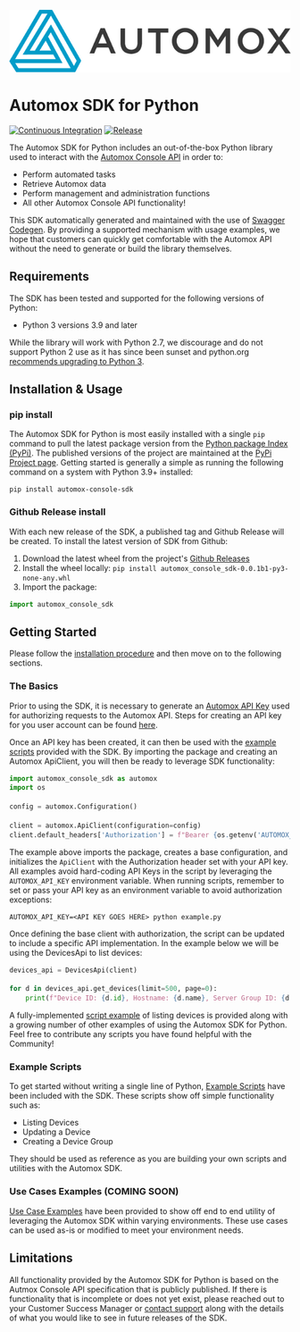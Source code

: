 ![Automox logo]

# Automox SDK for Python

[![Continuous Integration](https://github.com/AutomoxCommunity/automox-console-sdk-python/actions/workflows/ci.yml/badge.svg)](https://github.com/AutomoxCommunity/automox-console-sdk-python/actions/workflows/ci.yml)
[![Release](https://github.com/AutomoxCommunity/automox-console-sdk-python/actions/workflows/release.yml/badge.svg)](https://github.com/AutomoxCommunity/automox-console-sdk-python/actions/workflows/release.yml)

The Automox SDK for Python includes an out-of-the-box Python library used to interact with the [Automox Console API] 
in order to:
- Perform automated tasks
- Retrieve Automox data
- Perform management and administration functions
- All other Automox Console API functionality!

This SDK automatically generated and maintained with the use of [Swagger Codegen](https://github.com/swagger-api/swagger-codegen). 
By providing a supported mechanism with usage examples, we hope that customers can quickly get comfortable with the
Automox API without the need to generate or build the library themselves.

## Requirements

The SDK has been tested and supported for the following versions of Python:
- Python 3 versions 3.9 and later

While the library will work with Python 2.7, we discourage and do not support Python 2 use as it has since been sunset 
and python.org [recommends upgrading to Python 3](https://www.python.org/doc/sunset-python-2/).

## Installation & Usage

### pip install

The Automox SDK for Python is most easily installed with a single `pip` command to pull the latest package version from 
the [Python package Index (PyPi)](https://pypi.org/). The published versions of the project are maintained at the 
[PyPi Project page](https://pypi.org/project/automox-console-sdk/). Getting started is generally a simple as running 
the following command on a system with Python 3.9+ installed:

```shell
pip install automox-console-sdk
```

### Github Release install

With each new release of the SDK, a published tag and Github Release will be created. To install the latest version of 
SDK from Github:
1. Download the latest wheel from the project's [Github Releases](https://github.com/AutomoxCommunity/automox-console-sdk-python/releases)
2. Install the wheel locally: `pip install automox_console_sdk-0.0.1b1-py3-none-any.whl`
3. Import the package:
```python
import automox_console_sdk 
```

## Getting Started

Please follow the [installation procedure](#installation--usage) and then move on to the following sections.

### The Basics

Prior to using the SDK, it is necessary to generate an [Automox API Key](https://docs.automox.com/home/automox-settings/accessing-your-api-keys#api-key) 
used for authorizing requests to the Automox API. Steps for creating an API key for you user account can be found 
[here](https://docs.automox.com/home/automox-settings/accessing-your-api-keys#adding-api-keys).

Once an API key has been created, it can then be used with the [example scripts](examples/scripts) provided with the 
SDK. By importing the package and creating an Automox ApiClient, you will then be ready to leverage SDK functionality:

```python
import automox_console_sdk as automox
import os

config = automox.Configuration()

client = automox.ApiClient(configuration=config)
client.default_headers['Authorization'] = f"Bearer {os.getenv('AUTOMOX_API_KEY')}"
```

The example above imports the package, creates a base configuration, and initializes the `ApiClient` with the 
Authorization header set with your API key. All examples avoid hard-coding API Keys in the script by leveraging the 
`AUTOMOX_API_KEY` environment variable. When running scripts, remember to set or pass your API key as an environment 
variable to avoid authorization exceptions:
```shell
AUTOMOX_API_KEY=<API KEY GOES HERE> python example.py
```

Once defining the base client with authorization, the script can be updated to include a specific API implementation. In 
the example below we will be using the DevicesApi to list devices:
```python
devices_api = DevicesApi(client)

for d in devices_api.get_devices(limit=500, page=0):
    print(f"Device ID: {d.id}, Hostname: {d.name}, Server Group ID: {d.server_group_id}, IP Addresses: {d.ip_addrs}")
```

A fully-implemented [script example](examples/scripts/list_devices.py) of listing devices is provided along with a
growing number of other examples of using the Automox SDK for Python. Feel free to contribute any scripts you have found 
helpful with the Community!

### Example Scripts

To get started without writing a single line of Python, [Example Scripts](examples/scripts) have been included with the 
SDK. These scripts show off simple functionality such as:
- Listing Devices
- Updating a Device
- Creating a Device Group

They should be used as reference as you are building your own scripts and utilities with the Automox SDK.

### Use Cases Examples (COMING SOON)

[Use Case Examples](examples/use-cases) have been provided to show off end to end utility of leveraging the Automox SDK
within varying environments. These use cases can be used as-is or modified to meet your environment needs. 

## Limitations

All functionality provided by the Automox SDK for Python is based on the Autmox Console API specification that is 
publicly published. If there is functionality that is incomplete or does not yet exist, please reached out to your 
Customer Success Manager or [contact support](https://support.automox.com/help/contacting-automox-support) along with
the details of what you would like to see in future releases of the SDK.

[//]: # "Link anchor definitions"
[Automox Logo]: assets/AX-Horiz-Logo.png
[Automox Console API]: https://developer.automox.com/developer-portal/
[Documentation]: docs/README.md
